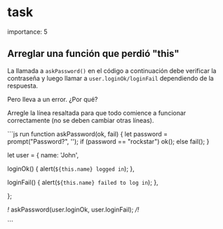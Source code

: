 # task

importance: 5

## Arreglar una función que perdió "this"

La llamada a `askPassword()` en el código a continuación debe verificar la contraseña y luego llamar a `user.loginOk/loginFail` dependiendo de la respuesta.

Pero lleva a un error. ¿Por qué?

Arregle la línea resaltada para que todo comience a funcionar correctamente \(no se deben cambiar otras líneas\).

\`\`\`js run function askPassword\(ok, fail\) { let password = prompt\("Password?", ''\); if \(password == "rockstar"\) ok\(\); else fail\(\); }

let user = { name: 'John',

loginOk\(\) { alert\(`${this.name} logged in`\); },

loginFail\(\) { alert\(`${this.name} failed to log in`\); },

};

_!_ askPassword\(user.loginOk, user.loginFail\); _/!_

\`\`\`

